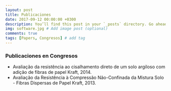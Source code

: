 ```yaml
---
layout: post
title: Publicaciones
date: 2017-09-12 00:00:00 +0300
description: You’ll find this post in your `_posts` directory. Go ahead and edit it and re-build the site to see your changes. # Add post description (optional)
img: software.jpg # Add image post (optional)
comments: true
tags: [Papers, Congresos] # add tag
---
```

### Publicaciones en Congresos
* Avaliação da resistência ao cisalhamento direto de um solo argiloso com adição de fibras de papel Kraft, 2014.
* Avaliação da Resistência à Compressão Não-Confinada da Mistura Solo - Fibras Dispersas de Papel Kraft, 2013.
